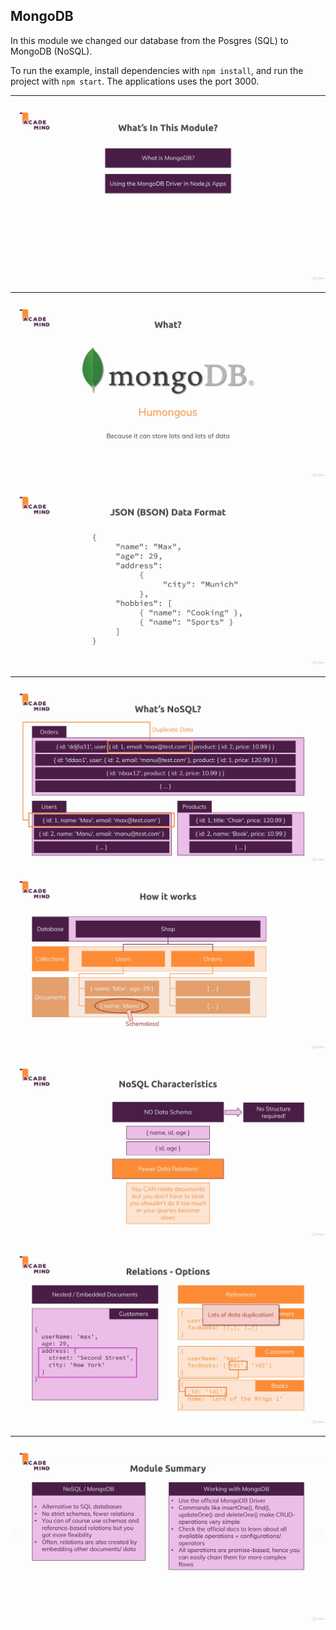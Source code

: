 ## MongoDB

In this module we changed our database from the Posgres (SQL) to MongoDB (NoSQL).

To run the example, install dependencies with `npm install`, and run the project with `npm start`. The applications uses the port 3000.

---

![Content](./images/content.png)

---

![MongoDB](./images/mongo.png)

![BSON](./images/bson.png)

---

![NoSQL](./images/nosql1.png)

![NoSQL](./images/nosql2.png)

![NoSQL](./images/nosql3.png)

![NoSQL](./images/nosql4.png)

---

![Summary](./images/summary.png)
